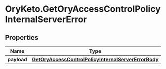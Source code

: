 # OryKeto.GetOryAccessControlPolicyInternalServerError

## Properties
Name | Type | Description | Notes
------------ | ------------- | ------------- | -------------
**payload** | [**GetOryAccessControlPolicyInternalServerErrorBody**](GetOryAccessControlPolicyInternalServerErrorBody.md) |  | [optional] 


